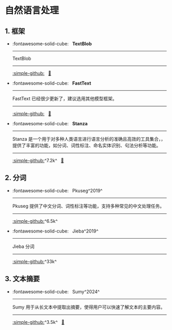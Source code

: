 # 自然语言处理

## 1. 框架

<div class="grid cards" markdown>

- :fontawesome-solid-cube: &nbsp; __TextBlob__

    ---
    TextBlob

    ---
    [:simple-github:](https://github.com/sloria/textblob) &nbsp;
    [:bookmark:](https://textblob.readthedocs.io/en/dev)

- :fontawesome-solid-cube: &nbsp; __FastText__

    ---
    FastText 已经很少更新了，建议选用其他模型框架。

    ---
    [:simple-github:](https://github.com/facebookresearch/fastText) &nbsp;
    [:bookmark:](https://fasttext.cc/docs/en/support.html)

- :fontawesome-solid-cube: &nbsp; __Stanza__

    ---
    Stanza 是一个用于对多种人类语言进行语言分析的准确且高效的工具集合，，提供了丰富的功能，如分词、词性标注、命名实体识别、句法分析等功能。

    ---
    [:simple-github:](https://github.com/facebookresearch/fastText)^7.2k^ &nbsp;
    [:bookmark:](https://stanfordnlp.github.io/stanza)

</div>


## 2. 分词

<div class="grid cards" markdown>

- :fontawesome-solid-cube: &nbsp; Pkuseg^2019^

    ---
    Pkuseg 提供了中文分词、词性标注等功能，支持多种常见的中文处理任务。

    ---
    [:simple-github:](https://github.com/lancopku/pkuseg-python)^6.5k^ &nbsp;

- :fontawesome-solid-cube: &nbsp; Jieba^2019^

    ---
    Jieba 分词

    ---
    [:simple-github:](https://github.com/fxsjy/jieba)^33k^ &nbsp;

</div>

## 3. 文本摘要

<div class="grid cards" markdown>

- :fontawesome-solid-cube: &nbsp; Sumy^2024^

    ---
    Sumy 用于从长文本中提取出摘要，使得用户可以快速了解文本的主要内容。

    ---
    [:simple-github:](https://github.com/miso-belica/sumy)^3.5k^ &nbsp;
    [:bookmark:](https://miso-belica.github.io/sumy)

</div>

